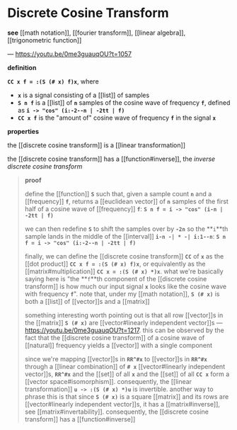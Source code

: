 # Discrete Cosine Transform

**see** [[math notation]], [[fourier transform]], [[linear algebra]], [[trigonometric function]]

&mdash; <https://youtu.be/0me3guauqOU?t=1057>

**definition**

**`CC x f = :(S (# x) f)x`**, where

- **`x`** is a signal consisting of a [[list]] of samples
- **`S n f`** is a [[list]] of **`n`** samples of the cosine wave of frequency **`f`**, defined as **`i -> "cos" (i:-2--n | -2tt | f)`**
- **`CC x f`** is the "amount of" cosine wave of frequency **`f`** in the signal **`x`**

**properties**

the [[discrete cosine transform]] is a [[linear transformation]]

the [[discrete cosine transform]] has a [[function#inverse]], the _inverse discrete cosine transform_

> **proof**
>
> define the [[function]] **`S`** such that, given a sample count **`n`** and a [[frequency]] **`f`**, returns a [[euclidean vector]] of **`n`** samples of the first half of a cosine wave of [[frequency]] **`f`**: **`S n f = i -> "cos" (i-n | -2tt | f)`**
>
> we can then redefine **`S`** to shift the samples over by **`-2n`** so the **`i`**th sample lands in the middle of the [[interval]] **`i-n -| * -| i:1--n`**: **`S n f = i -> "cos" (i:-2--n | -2tt | f)`**
>
> finally, we can define the [[discrete cosine transform]] **`CC`** of **`x`** as the [[dot product]] **`CC x f = :(S (# x) f)x`**, or equivalently as the [[matrix#multiplication]] **`CC x = :(S (# x) *)x`**. what we're basically saying here is "the **`f`**th component of the [[discrete cosine transform]] is how much our input signal **`x`** looks like the cosine wave with frequency **`f`**". note that, under my [[math notation]], **`S (# x)`** is both a [[list]] of [[vector]]s and a [[matrix]]
>
> something interesting worth pointing out is that all row [[vector]]s in the [[matrix]] **`S (# x)`** are [[vector#linearly independent vector]]s &mdash; <https://youtu.be/0me3guauqOU?t=1217>. this can be observed by the fact that the [[discrete cosine transform]] of a cosine wave of [[natural]] frequency yields a [[vector]] with a single component
>
> since we're mapping [[vector]]s in **`RR^#x`** to [[vector]]s in **`RR^#x`** through a [[linear combination]] of **`# x`** [[vector#linearly independent vector]]s, **`RR^#x`** and the [[set]] of all **`x`** and the [[set]] of all **`CC x`** form a [[vector space#isomorphism]]. consequently, the [[linear transformation]] **`u -> :(S (# x) *)u`** is invertible. another way to phrase this is that since **`S (# x)`** is a square [[matrix]] and its rows are [[vector#linearly independent vector]]s, it has a [[matrix#inverse]], see [[matrix#invertability]]. consequently, the [[discrete cosine transform]] has a [[function#inverse]]
